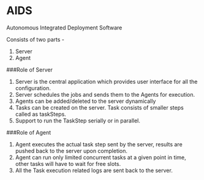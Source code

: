 AIDS
====

Autonomous Integrated Deployment Software


Consists of two parts -

1. Server
2. Agent

###Role of Server
1. Server is the central application which provides user interface for all the configuration. 
2. Server schedules the jobs and sends them to the Agents for execution.
3. Agents can be added/deleted to the server dynamically
4. Tasks can be created on the server. Task consists of smaller steps called as taskSteps.
5. Support to run the TaskStep serially or in parallel.

###Role of Agent
1. Agent executes the actual task step sent by the server, results are pushed back to the server upon completion.
2. Agent can run only limited concurrent tasks at a given point in time, other tasks will have to wait for free slots.
3. All the Task execution related logs are sent back to the server.

